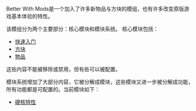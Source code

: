 Better With Mods是一个加入了许多新物品与方块的模组，也有许多改变原版游戏基本体验的特性。

该模组分为两个主要部分：核心模块和模块系统。
核心模块包括：

* [快速入门](crashcourse/index.md)
* [方块](blocks/index.md)
* [物品](items/index.md)
 
这些内容不能被移除或禁用，但有些可以被配置。 

模块系统增加了大部分内容，它被分解成模块，这些模块又进一步被分解成功能，所有功能都是可配置的。当前模块如下：
  
* [硬核特性](hardcore/index.md)  

 

